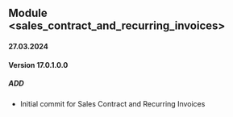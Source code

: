 ## Module <sales_contract_and_recurring_invoices>

#### 27.03.2024
#### Version 17.0.1.0.0
##### ADD
- Initial commit for Sales Contract and Recurring Invoices
